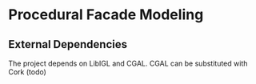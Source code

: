 Procedural Facade Modeling
==========================

External Dependencies
--------------------

The project depends on LibIGL and CGAL.
CGAL can be substituted with Cork (todo)